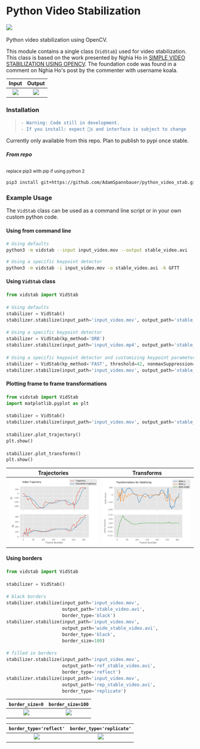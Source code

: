 # Python Video Stabilization

![](https://img.shields.io/badge/STATUS-UNSTABLE%20(in%20development)-red.svg)

 Python video stabilization using OpenCV. 
 
 This module contains a single class (`VidStab`) used for video stabilization. This class is based on the work presented by Nghia Ho in [SIMPLE VIDEO STABILIZATION USING OPENCV](http://nghiaho.com/?p=2093). The foundation code was found in a comment on Nghia Ho's post by the commenter with username koala.
 
 Input                           |  Output
:-------------------------------:|:-------------------------:
![](readme/input_ostrich.gif)    |  ![](readme/stable_ostrich.gif)
 
### Installation

> ```diff
> - Warning: Code still in development. 
> - If you install: expect 🐛s and interface is subject to change
> ```

Currently only available from this repo.  Plan to publish to pypi once stable.

##### From repo

<sub>replace pip3 with pip if using python 2</sub>

```bash
pip3 install git+https://github.com/AdamSpannbauer/python_video_stab.git
```

### Example Usage

The `VidStab` class can be used as a command line script or in your own custom python code.

#### Using from command line

```bash
# Using defaults
python3 -m vidstab --input input_video.mov --output stable_video.avi
```

```bash
# Using a specific keypoint detector
python3 -m vidstab -i input_video.mov -o stable_video.avi -k GFTT
```

#### Using `VidStab` class

```python
from vidstab import VidStab

# Using defaults
stabilizer = VidStab()
stabilizer.stabilize(input_path='input_video.mov', output_path='stable_video.avi')

# Using a specific keypoint detector
stabilizer = VidStab(kp_method='ORB')
stabilizer.stabilize(input_path='input_video.mp4', output_path='stable_video.avi')

# Using a specific keypoint detector and customizing keypoint parameters
stabilizer = VidStab(kp_method='FAST', threshold=42, nonmaxSuppression=False)
stabilizer.stabilize(input_path='input_video.mov', output_path='stable_video.avi')
```

#### Plotting frame to frame transformations

```python
from vidstab import VidStab
import matplotlib.pyplot as plt

stabilizer = VidStab()
stabilizer.stabilize(input_path='input_video.mov', output_path='stable_video.avi')

stabilizer.plot_trajectory()
plt.show()

stabilizer.plot_transforms()
plt.show()
```

Trajectories                     |  Transforms
:-------------------------------:|:-------------------------:
![](readme/trajectory_plot.png)  |  ![](readme/transforms_plot.png)

#### Using borders

```python
from vidstab import VidStab

stabilizer = VidStab()

# black borders
stabilizer.stabilize(input_path='input_video.mov', 
                     output_path='stable_video.avi', 
                     border_type='black')
stabilizer.stabilize(input_path='input_video.mov', 
                     output_path='wide_stable_video.avi', 
                     border_type='black', 
                     border_size=100)

# filled in borders
stabilizer.stabilize(input_path='input_video.mov', 
                     output_path='ref_stable_video.avi', 
                     border_type='reflect')
stabilizer.stabilize(input_path='input_video.mov', 
                     output_path='rep_stable_video.avi', 
                     border_type='replicate')
```

`border_size=0`                  |  `border_size=100`
:-------------------------------:|:-------------------------:
![](readme/stable_ostrich.gif)   |  ![](readme/wide_stable_ostrich.gif)

`border_type='reflect'`                 |  `border_type='replicate'`
:--------------------------------------:|:-------------------------:
![](readme/reflect_stable_ostrich.gif)  |  ![](readme/replicate_stable_ostrich.gif)
